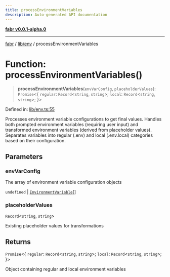 ```yaml
---
title: processEnvironmentVariables
description: Auto-generated API documentation
---
```


[**fabr v0.0.1-alpha.0**](../../../README.md)

***

[fabr](../../../README.md) / [lib/env](../README.md) / processEnvironmentVariables

# Function: processEnvironmentVariables()

> **processEnvironmentVariables**(`envVarConfig`, `placeholderValues`): `Promise`\<\{ `regular`: `Record`\<`string`, `string`\>; `local`: `Record`\<`string`, `string`\>; \}\>

Defined in: [lib/env.ts:55](https://github.com/yashjawale/fabr/blob/main/src/lib/env.ts#L55)

Processes environment variable configurations to get final values.
Handles both prompted environment variables (requiring user input) and transformed
environment variables (derived from placeholder values). Separates variables into
regular (.env) and local (.env.local) categories based on their configuration.

## Parameters

### envVarConfig

The array of environment variable configuration objects

`undefined` | [`EnvironmentVariable`](../../../types/fabr-config/interfaces/EnvironmentVariable.md)[]

### placeholderValues

`Record`\<`string`, `string`\>

Existing placeholder values for transformations

## Returns

`Promise`\<\{ `regular`: `Record`\<`string`, `string`\>; `local`: `Record`\<`string`, `string`\>; \}\>

Object containing regular and local environment variables
